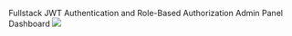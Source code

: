 Fullstack JWT Authentication and Role-Based Authorization Admin Panel Dashboard
<img src="https://raw.githubusercontent.com/madeehawaqas04/Users-Management-dotnetcore8MVC/master/AuthAuthorization/Images/PatientList.png?raw=true" />
